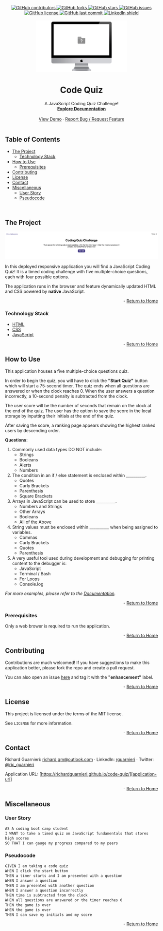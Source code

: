 <!-- This template was created following The Markdown Guide - https://www.markdownguide.org/ -->

<!-- If you are editing this README.md on VS Code, please highlight and replace the following keywords enclosed in backticks (``) using:
* MacOS: CMD + Shift + L
* Windows: CRTL + Shift + L

GitHub Username: `richardguarnieri`
GitHub Repository: `code-quiz`
Your Name: `Richard Guarnieri`
Email: `richard.gm@outlook.com`
LinkedIn Username: `rguarnieri`
Twitter Username: `ric_guarnieri`
Project Title: `Code Quiz`
Project Description: `A JavaScript Coding Quiz Challenge!`
-->

<!-- Please also update the following links -->
[logo]: ./img/logo.png
[application-image]: ./img/app-image.png
[application-url]: https://richardguarnieri.github.io/code-quiz/

<div id="home"><div> 

<!-- Badges / Shields -->
<!-- These were created using https://shields.io/ - feel free to replace / create yours by modifying links below: -->

<div align="center">
    <a href="https://github.com/richardguarnieri/code-quiz/graphs/contributors">
        <img alt="GitHub contributors" src="https://img.shields.io/github/contributors/richardguarnieri/code-quiz?style=for-the-badge">
    <a>
     <a href="https://github.com/richardguarnieri/code-quiz/network/members">
        <img alt="GitHub forks" src="https://img.shields.io/github/forks/richardguarnieri/code-quiz?style=for-the-badge">
    <a>
     <a href="https://github.com/richardguarnieri/code-quiz/stargazers">
        <img alt="GitHub stars" src="https://img.shields.io/github/stars/richardguarnieri/code-quiz?style=for-the-badge">
    <a>
     <a href="https://github.com/richardguarnieri/code-quiz/issues">
        <img alt="GitHub issues" src="https://img.shields.io/github/issues/richardguarnieri/code-quiz?style=for-the-badge">
    <a>
     <a href="https://github.com/richardguarnieri/code-quiz/blob/main/LICENSE">
        <img alt="GitHub license" src="https://img.shields.io/github/license/richardguarnieri/code-quiz?label=license&style=for-the-badge">
    <a>
     <a href="https://github.com/richardguarnieri/code-quiz/commits/main">
        <img alt="GitHub last commit" src="https://img.shields.io/github/last-commit/richardguarnieri/code-quiz?style=for-the-badge">
    <a>
    <a href="https://www.linkedin.com/in/rguarnieri/">
        <img alt="LinkedIn shield" src="https://img.shields.io/badge/-LinkedIn-black.svg?style=for-the-badge&logo=linkedin&colorB=555">
    <a>
</div>
<br>


<!-- Header -->

<div align="center">
    <a href="https://github.com/richardguarnieri/code-quiz">
        <img src="./img/logo.png" alt="Logo" width="300" height="auto">
    </a>
    <h1 align="center">Code Quiz</h1>
    <div>
        A JavaScript Coding Quiz Challenge!
        <br>
        <a href="https://github.com/richardguarnieri/code-quiz">
            <strong>Explore Documentation</strong>
        </a>
        <br>
        <br>
        <a href="https://github.com/richardguarnieri/code-quiz">View Demo</a>
        ·
        <a href="https://github.com/richardguarnieri/code-quiz/issues">Report Bug / Request Feature</a>
    </div>
</div>
<br>


<!-- Table of Contents -->
## Table of Contents

* [The Project](#the-project)
    * [Technology Stack](#technology-stack)
* [How to Use](#how-to-use)
    * [Prerequisites](#prerequisites)
* [Contributing](#contributing)
* [License](#license)
* [Contact](#handshake-contact)
* [Miscellaneous](#miscellaneous)
    * [User Story](#user-story)
    * [Pseudocode](#pseudocode)
<br>


<!-- The Project -->
## The Project

[![Application Image][application-image]][application-url]

In this deployed responsive application you will find a JavaScript Coding Quiz! It is a timed coding challenge with five multiple-choice questions, each with four possible options.

The application runs in the browser and feature dynamically updated HTML and CSS powered by **native** JavaScript.

<p align="right"> - <a href="#home">Return to Home</a></p>

### Technology Stack

* [HTML](https://html.spec.whatwg.org/)
* [CSS](https://www.w3.org/TR/CSS/#css)
* [JavaScript](https://www.ecma-international.org/publications-and-standards/standards/ecma-262/)

<p align="right"> - <a href="#home">Return to Home</a></p>


<!-- How to Use -->
## How to Use

This application houses a five multiple-choice questions quiz.

In order to begin the quiz, you will have to click the **"Start Quiz"** button which will start a 75-second timer. The quiz ends when all questions are answered or when the clock reaches 0. When the user answers a question incorrectly, a 10-second penalty is subtracted from the clock.


The user score will be the number of seconds that remain on the clock at the end of the quiz. The user has the option to save the score in the local storage by inputting their initials at the end of the quiz.

After saving the score, a ranking page appears showing the highest ranked users by descending order.

**Questions:**
1. Commonly used data types DO NOT include:
    * Strings
    * Booleans
    * Alerts
    * Numbers
1. The condition in an if / else statement is enclosed within __________.
    * Quotes
    * Curly Brackets
    * Parenthesis
    * Square Brackets
1. Arrays in JavaScript can be used to store __________.
    * Numbers and Strings
    * Other Arrays
    * Booleans
    * All of the Above
1. String values must be enclosed within __________ when being assigned to variables.
    * Commas
    * Curly Brackets
    * Quotes
    * Parenthesis
1. A very useful tool used during development and debugging for printing content to the debugger is:
    * JavaScript
    * Terminal / Bash
    * For Loops
    * Console.log

_For more examples, please refer to the [Documentation][documentation-url]._

<p align="right"> - <a href="#home">Return to Home</a></p>

### Prerequisites

Only a web brower is required to run the application.

<p align="right"> - <a href="#home">Return to Home</a></p>


<!-- Contribuiting -->
## Contributing

Contributions are much welcomed! If you have suggestions to make this application better, please fork the repo and create a pull request. 

You can also open an issue [here][github-issues-url] and tag it with the **"enhancement"** label.

<p align="right"> - <a href="#home">Return to Home</a></p>


<!-- License -->
## License

This project is licensed under the terms of the MIT license. 

See `LICENSE` for more information.

<p align="right"> - <a href="#home">Return to Home</a></p>


<!-- Contact -->
## Contact

Richard Guarnieri: richard.gm@outlook.com · LinkedIn: [rguarnieri][linkedin-url] · Twitter: [@ric_guarnieri][twitter-url]

Application URL: [https://richardguarnieri.github.io/code-quiz/][application-url]

<p align="right"> - <a href="#home">Return to Home</a></p>


<!-- Miscellaneous -->
## Miscellaneous
### User Story
```
AS A coding boot camp student
I WANT to take a timed quiz on JavaScript fundamentals that stores high scores
SO THAT I can gauge my progress compared to my peers
```
### Pseudocode
```
GIVEN I am taking a code quiz
WHEN I click the start button
THEN a timer starts and I am presented with a question
WHEN I answer a question
THEN I am presented with another question
WHEN I answer a question incorrectly
THEN time is subtracted from the clock
WHEN all questions are answered or the timer reaches 0
THEN the game is over
WHEN the game is over
THEN I can save my initials and my score
```

<p align="right"> - <a href="#home">Return to Home</a></p>


<!-- References, Links and Images -->
<!-- Badges / Shields Styles -->
[github-contributors-shield]: https://img.shields.io/github/contributors/richardguarnieri/code-quiz?style=for-the-badge
[github-forks-shield]: https://img.shields.io/github/forks/richardguarnieri/code-quiz?style=for-the-badge
[github-stars-shield]: https://img.shields.io/github/stars/richardguarnieri/code-quiz?style=for-the-badge
[github-issues-shield]: https://img.shields.io/github/issues/richardguarnieri/code-quiz?style=for-the-badge
[github-license-shield]: https://img.shields.io/github/license/richardguarnieri/code-quiz?style=for-the-badge
[github-last-commit-shield]: https://img.shields.io/github/last-commit/richardguarnieri/code-quiz?style=for-the-badge
[linkedin-shield]: https://img.shields.io/badge/-LinkedIn-black.svg?style=for-the-badge&logo=linkedin&colorB=555

<!-- Badges / Shields URL -->
[github-contributors-url]: https://github.com/richardguarnieri/code-quiz/graphs/contributors
[github-forks-url]: https://github.com/richardguarnieri/code-quiz/network/members
[github-stars-url]: https://github.com/richardguarnieri/code-quiz/stargazers
[github-issues-url]: https://github.com/richardguarnieri/code-quiz/issues
[github-license-url]: https://github.com/richardguarnieri/code-quiz/blob/main/LICENSE
[linkedin-url]: https://linkedin.com/in/rguarnieri

<!-- Non Badge / Shield Reference Links -->
[documentation-url]: https://github.com/richardguarnieri/code-quiz
[twitter-url]: https://twitter.com/ric_guarnieri